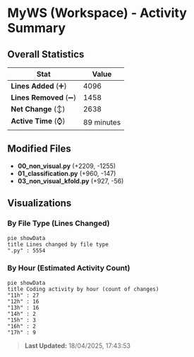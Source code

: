 # MyWS (Workspace) - Activity Summary 

## Overall Statistics

| Stat                   | Value                                                             |
| ---------------------- | ----------------------------------------------------------------- |
| **Lines Added** (➕)   | 4096                                          |
| **Lines Removed** (➖) | 1458                                        |
| **Net Change** (↕)    | 2638                |
| **Active Time** (⌚)   | 89 minutes |


## Modified Files
- **00_non_visual.py** (+2209, -1255)
- **01_classification.py** (+960, -147)
- **03_non_visual_kfold.py** (+927, -56)

## Visualizations

### By File Type (Lines Changed)

```mermaid
pie showData
title Lines changed by file type
".py" : 5554
```

### By Hour (Estimated Activity Count)

```mermaid
pie showData
title Coding activity by hour (count of changes)
"11h" : 27
"12h" : 16
"13h" : 16
"14h" : 2
"15h" : 3
"16h" : 2
"17h" : 9
```


> **Last Updated:** 18/04/2025, 17:43:53